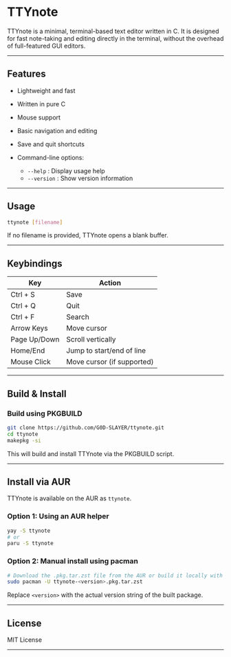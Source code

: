 # TTYnote

TTYnote is a minimal, terminal-based text editor written in C. It is designed for fast note-taking and editing directly in the terminal, without the overhead of full-featured GUI editors.

---

## Features

* Lightweight and fast
* Written in pure C
* Mouse support
* Basic navigation and editing
* Save and quit shortcuts
* Command-line options:

  * `--help` : Display usage help
  * `--version` : Show version information

---

## Usage

```sh
ttynote [filename]
```

If no filename is provided, TTYnote opens a blank buffer.

---

## Keybindings

| Key          | Action                     |
| ------------ | -------------------------- |
| Ctrl + S     | Save                       |
| Ctrl + Q     | Quit                       |
| Ctrl + F     | Search                     |
| Arrow Keys   | Move cursor                |
| Page Up/Down | Scroll vertically          |
| Home/End     | Jump to start/end of line  |
| Mouse Click  | Move cursor (if supported) |

---

## Build & Install

### Build using PKGBUILD

```sh
git clone https://github.com/G0D-SLAYER/ttynote.git
cd ttynote
makepkg -si
```

This will build and install TTYnote via the PKGBUILD script.

---

## Install via AUR

TTYnote is available on the AUR as `ttynote`.

### Option 1: Using an AUR helper

```sh
yay -S ttynote
# or
paru -S ttynote
```

### Option 2: Manual install using pacman

```sh
# Download the .pkg.tar.zst file from the AUR or build it locally with makepkg
sudo pacman -U ttynote-<version>.pkg.tar.zst
```

Replace `<version>` with the actual version string of the built package.

---

## License

MIT License

---


